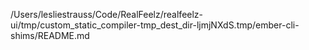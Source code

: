 /Users/lesliestrauss/Code/RealFeelz/realfeelz-ui/tmp/custom_static_compiler-tmp_dest_dir-ljmjNXdS.tmp/ember-cli-shims/README.md